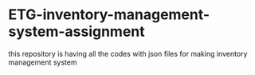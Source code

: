 # ETG-inventory-management-system-assignment
this repository is having all the codes with json files for making inventory management system
